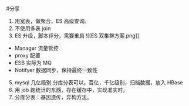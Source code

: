 #分享


1. 用宽表，做聚合，ES 高级查询。
2. 不使用多表 join 
3. ES 升级，脚本评分，需要重启
![[ES 双集群方案.png]]

- Manager 流量管控
- proxy 配置
- ESB 实际为 MQ
- Notifyer 数据同步，保持最终一致性

5. mysql 几亿级别 分库分表可以。百亿，千亿级别，归档数据，放入 HBase
6. 用 job 跑统计的东西，存在缓存中，实现准实时。
7. 分库分表：基因遗传，异构方法。